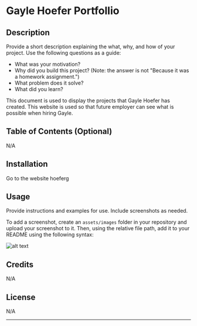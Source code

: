 # Gayle Hoefer Portfollio

## Description

Provide a short description explaining the what, why, and how of your project. Use the following questions as a guide:

- What was your motivation?
- Why did you build this project? (Note: the answer is not "Because it was a homework assignment.")
- What problem does it solve?
- What did you learn?

This document is used to display the projects that Gayle Hoefer has created. This website is used so that future employer can see what is possible when hiring Gayle.

## Table of Contents (Optional)

N/A

## Installation

Go to the website hoeferg

## Usage

Provide instructions and examples for use. Include screenshots as needed.

To add a screenshot, create an `assets/images` folder in your repository and upload your screenshot to it. Then, using the relative file path, add it to your README using the following syntax:

![alt text](assets/images/screenshot.png)

## Credits
N/A

## License

N/A

---



